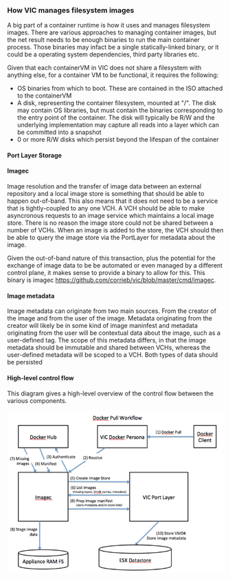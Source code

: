 ### How VIC manages filesystem images

A big part of a container runtime is how it uses and manages filesystem images. There are various approaches to managing container images, but the net result needs to be enough binaries to run the main container process. Those binaries may infact be a single statically-linked binary, or it could be a operating system dependencies, third party libraries etc.

Given that each containerVM in VIC does not share a filesystem with anything else, for a container VM to be functional, it requires the following:
* OS binaries from which to boot. These are contained in the ISO attached to the containerVM
* A disk, representing the container filesystem, mounted at "/". The disk may contain OS libraries, but must contain the binaries corresponding to the entry point of the container. The disk will typically be R/W and the underlying implementation may capture all reads into a layer which can be committed into a snapshot
* 0 or more R/W disks which persist beyond the lifespan of the container

#### Port Layer Storage

#### Imagec

Image resolution and the transfer of image data between an external repository and a local image store is something that should be able to happen out-of-band. This also means that it does not need to be a service that is tightly-coupled to any one VCH. A VCH should be able to make asyncronous requests to an image service which maintains a local image store. There is no reason the image store could not be shared between a number of VCHs. When an image is added to the store, the VCH should then be able to query the image store via the PortLayer for metadata about the image.

Given the out-of-band nature of this transaction, plus the potential for the exchange of image data to be be automated or even managed by a different control plane, it makes sense to provide a binary to allow for this. This binary is imagec https://github.com/corrieb/vic/blob/master/cmd/imagec. 

#### Image metadata

Image metadata can originate from two main sources. From the creator of the image and from the user of the image. Metadata originating from the creator will likely be in some kind of image maninfest and metadata originating from the user will be contextual data about the image, such as a user-defined tag. The scope of this metadata differs, in that the image metadata should be immutable and shared between VCHs, whereas the user-defined metadata will be scoped to a VCH. Both types of data should be persisted 

#### High-level control flow

This diagram gives a high-level overview of the control flow between the various components.

![system component architecture](images/docker-pull-workflow.png)
